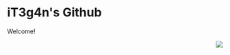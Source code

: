 <p align="center">
  <h1>iT3g4n's Github</h1>
  <a>Welcome!</a>
</p>

<p align="right">
  <a href="confismp.uk">
  <img src="https://komarev.com/ghpvc/?username=iT3g4n&color=dc143c" />
</p>
